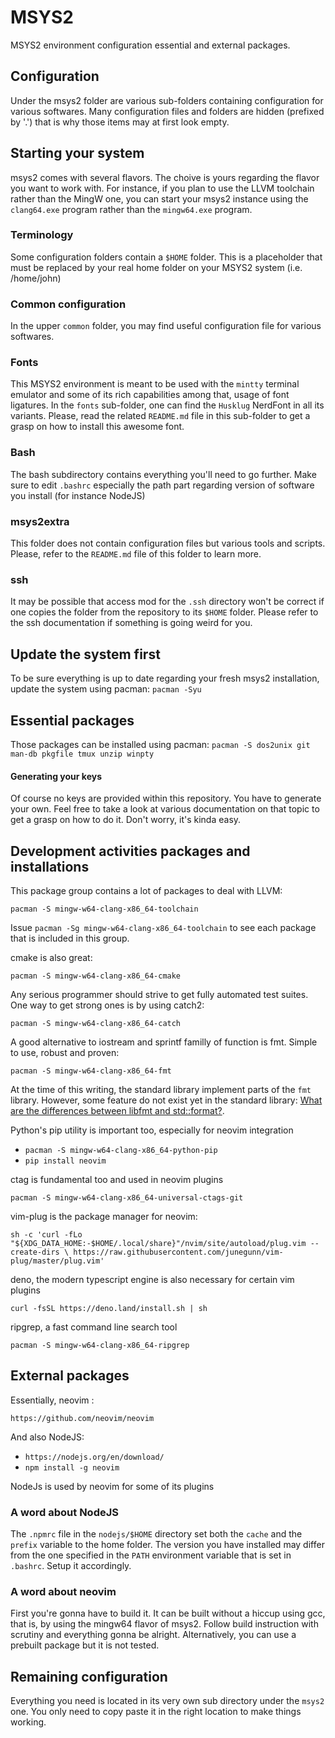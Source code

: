 # MSYS2

MSYS2 environment configuration essential and external packages.

## Configuration

Under the msys2 folder are various sub-folders containing configuration for various softwares.
Many configuration files and folders are hidden (prefixed by '.') that is why those
items may at first look empty.

## Starting your system

msys2 comes with several flavors. The choive is yours regarding the flavor you
want to work with. For instance, if you plan to use the LLVM toolchain rather
than the MingW one, you can start your msys2 instance using the `clang64.exe`
program rather than the `mingw64.exe` program.

### Terminology

Some configuration folders contain a `$HOME` folder. This is a placeholder that must be replaced
by your real home folder on your MSYS2 system (i.e. /home/john)

### Common configuration

In the upper `common` folder, you may find useful configuration file for
various softwares.

### Fonts

This MSYS2 environment is meant to be used with the `mintty` terminal emulator and some of its
rich capabilities among that, usage of font ligatures.
In the `fonts` sub-folder, one can find the `Husklug` NerdFont in all its variants. Please,
read the related `README.md` file in this sub-folder to get a grasp on how to install this
awesome font.

### Bash

The bash subdirectory contains everything you'll need to go further. Make sure
to edit `.bashrc` especially the path part regarding version of software you
install (for instance NodeJS)

### msys2extra

This folder does not contain configuration files but various tools and scripts.
Please, refer to the `README.md` file of this folder to learn more.

### ssh

It may be possible that access mod for the `.ssh` directory won't be correct
if one copies the folder from the repository to its `$HOME` folder. Please
refer to the ssh documentation if something is going weird for you.

## Update the system first

To be sure everything is up to date regarding your fresh msys2 installation,
update the system using pacman:
`pacman -Syu`

## Essential packages

Those packages can be installed using pacman:
`pacman -S dos2unix git man-db pkgfile tmux unzip winpty`

#### Generating your keys

Of course no keys are provided within this repository. You have to generate
your own. Feel free to take a look at various documentation on that topic to
get a grasp on how to do it. Don't worry, it's kinda easy.

## Development activities packages and installations

This package group contains a lot of packages to deal with
LLVM:

`pacman -S mingw-w64-clang-x86_64-toolchain`

Issue `pacman -Sg mingw-w64-clang-x86_64-toolchain` to see each
package that is included in this group.

cmake is also great:

`pacman -S mingw-w64-clang-x86_64-cmake`

Any serious programmer should strive to get fully automated test suites. One
way to get strong ones is by using catch2:

`pacman -S mingw-w64-clang-x86_64-catch`

A good alternative to iostream and sprintf familly of function is fmt. Simple
to use, robust and proven:

`pacman -S mingw-w64-clang-x86_64-fmt`

At the time of this writing, the standard library implement parts of the `fmt`
library. However, some feature do not exist yet in the standard library:
[What are the differences between libfmt and std::format?](https://stackoverflow.com/questions/63586747/what-are-the-differences-between-libfmt-and-stdformat).

Python's pip utility is important too, especially for neovim integration

- `pacman -S mingw-w64-clang-x86_64-python-pip`
- `pip install neovim`

ctag is fundamental too and used in neovim plugins

`pacman -S mingw-w64-clang-x86_64-universal-ctags-git`

vim-plug is the package manager for neovim:

`sh -c 'curl -fLo "${XDG_DATA_HOME:-$HOME/.local/share}"/nvim/site/autoload/plug.vim --create-dirs \
       https://raw.githubusercontent.com/junegunn/vim-plug/master/plug.vim'`

deno, the modern typescript engine is also necessary for certain vim plugins

`curl -fsSL https://deno.land/install.sh | sh`

ripgrep, a fast command line search tool

`pacman -S mingw-w64-clang-x86_64-ripgrep`

## External packages

Essentially, neovim :

`https://github.com/neovim/neovim`

And also NodeJS:

- `https://nodejs.org/en/download/`
- `npm install -g neovim`

NodeJs is used by neovim for some of its plugins

### A word about NodeJS

The `.npmrc` file in the `nodejs/$HOME` directory set both the `cache` and the
`prefix` variable to the home folder. The version you have installed may differ
from the one specified in the `PATH` environment variable that is set in
`.bashrc`. Setup it accordingly.

### A word about neovim

First you're gonna have to build it.
It can be built without a hiccup using gcc, that is, by using the mingw64
flavor of msys2. Follow build instruction with scrutiny and everything gonna be
alright.
Alternatively, you can use a prebuilt package but it is not tested.

## Remaining configuration

Everything you need is located in its very own sub directory under the `msys2`
one. You only need to copy paste it in the right location to make things
working.
